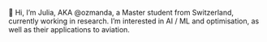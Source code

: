 👋 Hi, I’m Julia, AKA @ozmanda, a Master student from Switzerland, currently working in research. I’m interested in AI / ML and optimisation, as well as their applications to aviation. 

<!---
ozmanda/ozmanda is a ✨ special ✨ repository because its `README.md` (this file) appears on your GitHub profile.
You can click the Preview link to take a look at your changes.
--->
